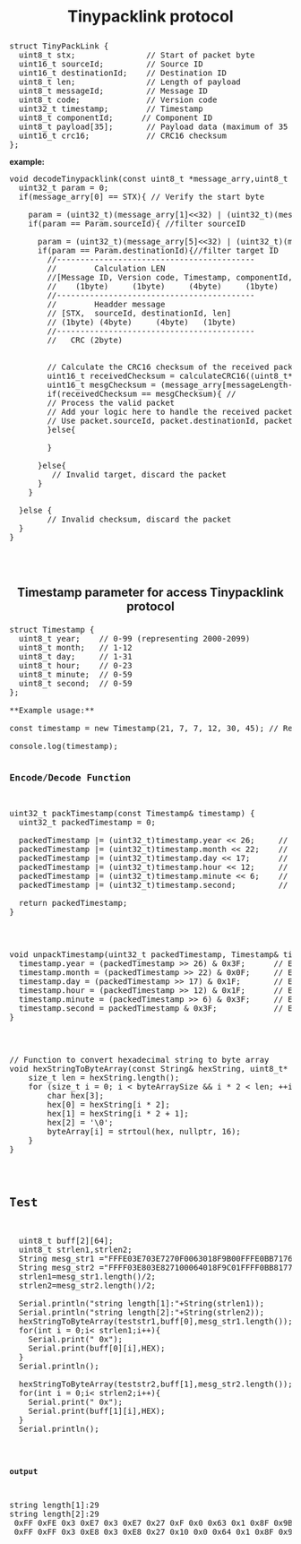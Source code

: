 <strong><h1><p><center>Tinypacklink protocol</center></p></h1></strong>
<pre>struct TinyPackLink {
  uint8_t stx;               // Start of packet byte
  uint16_t sourceId;         // Source ID
  uint16_t destinationId;    // Destination ID
  uint8_t len;               // Length of payload
  uint8_t messageId;         // Message ID
  uint8_t code;              // Version code
  uint32_t timestamp;        // Timestamp
  uint8_t componentId;      // Component ID
  uint8_t payload[35];       // Payload data (maximum of 35 bytes to accommodate the component ID)
  uint16_t crc16;            // CRC16 checksum
};</pre>
**example:**
<pre>void decodeTinypacklink(const uint8_t *message_arry,uint8_t messageLength){
  uint32_t param = 0;
  if(message_arry[0] == STX){ // Verify the start byte
    
    param = (uint32_t)(message_arry[1]<<32) | (uint32_t)(message_arry[2]<<24) | (uint32_t)(message_arry[3]<<16) | message_arry[4];
    if(param == Param.sourceId){ //filter sourceID
      
      param = (uint32_t)(message_arry[5]<<32) | (uint32_t)(message_arry[6]<<24) | (uint32_t)(message_arry[7]<<16) | message_arry[8];
      if(param == Param.destinationId){//filter target ID
        //------------------------------------------
        //        Calculation LEN
        //[Message ID, Version code, Timestamp, componentId, payload]
        //    (1byte)     (1byte)     (4byte)     (1byte)     (n0..byte)
        //------------------------------------------
        //        Headder message
        // [STX,  sourceId, destinationId, len]
        // (1byte) (4byte)     (4byte)   (1byte)
        //------------------------------------------
        //   CRC (2byte)


        // Calculate the CRC16 checksum of the received packet
        uint16_t receivedChecksum = calculateCRC16((uint8_t*)&message_arry[10], message_arry[9]);  //message_arry[9]:message payload Length
        uint16_t mesgChecksum = (message_arry[messageLength-2]<<8)|message_arry[messageLength-1];
        if(receivedChecksum == mesgChecksum){ //
        // Process the valid packet
        // Add your logic here to handle the received packet
        // Use packet.sourceId, packet.destinationId, packet.messageId, etc.
        }else{

        }

      }else{
         // Invalid target, discard the packet
      }
    }

  }else {
        // Invalid checksum, discard the packet
  }
}</pre><br><br>





<strong><h2><p><center>Timestamp parameter for access Tinypacklink protocol</center></p></h2></strong>
<pre>struct Timestamp {
  uint8_t year;    // 0-99 (representing 2000-2099)
  uint8_t month;   // 1-12
  uint8_t day;     // 1-31
  uint8_t hour;    // 0-23
  uint8_t minute;  // 0-59
  uint8_t second;  // 0-59
};

**Example usage:**<br>
const timestamp = new Timestamp(21, 7, 7, 12, 30, 45); // Represents 2000-07-07 12:30:45<br>
console.log(timestamp);

<strong><h3>Encode/Decode Function</h3></strong>
<pre>uint32_t packTimestamp(const Timestamp& timestamp) {
  uint32_t packedTimestamp = 0;

  packedTimestamp |= (uint32_t)timestamp.year << 26;     // 6 bits for year
  packedTimestamp |= (uint32_t)timestamp.month << 22;    // 4 bits for month
  packedTimestamp |= (uint32_t)timestamp.day << 17;      // 5 bits for day
  packedTimestamp |= (uint32_t)timestamp.hour << 12;     // 5 bits for hour
  packedTimestamp |= (uint32_t)timestamp.minute << 6;    // 6 bits for minute
  packedTimestamp |= (uint32_t)timestamp.second;         // 6 bits for second

  return packedTimestamp;
}</pre>

<pre>void unpackTimestamp(uint32_t packedTimestamp, Timestamp& timestamp) {
  timestamp.year = (packedTimestamp >> 26) & 0x3F;      // Extract 6 bits for year
  timestamp.month = (packedTimestamp >> 22) & 0x0F;     // Extract 4 bits for month
  timestamp.day = (packedTimestamp >> 17) & 0x1F;       // Extract 5 bits for day
  timestamp.hour = (packedTimestamp >> 12) & 0x1F;      // Extract 5 bits for hour
  timestamp.minute = (packedTimestamp >> 6) & 0x3F;     // Extract 6 bits for minute
  timestamp.second = packedTimestamp & 0x3F;            // Extract 6 bits for second
}</pre>

<pre>// Function to convert hexadecimal string to byte array
void hexStringToByteArray(const String& hexString, uint8_t* byteArray, uint8_t byteArraySize) {
    size_t len = hexString.length();
    for (size_t i = 0; i < byteArraySize && i * 2 < len; ++i) {
        char hex[3];
        hex[0] = hexString[i * 2];
        hex[1] = hexString[i * 2 + 1];
        hex[2] = '\0';
        byteArray[i] = strtoul(hex, nullptr, 16);
    }
}</pre>

## Test 
<pre>
  uint8_t buff[2][64];
  uint8_t strlen1,strlen2;
  String mesg_str1 ="FFFE03E703E7270F0063018F9B00FFFE0BB7176F07CF03E701F3003100";
  String mesg_str2 ="FFFF03E803E827100064018F9C01FFFF0BB8177007D003E801F4003201";
  strlen1=mesg_str1.length()/2;
  strlen2=mesg_str2.length()/2;

  Serial.println("string length[1]:"+String(strlen1));
  Serial.println("string length[2]:"+String(strlen2));
  hexStringToByteArray(teststr1,buff[0],mesg_str1.length());
  for(int i = 0;i< strlen1;i++){
    Serial.print(" 0x");
    Serial.print(buff[0][i],HEX);
  }
  Serial.println();

  hexStringToByteArray(teststr2,buff[1],mesg_str2.length());
  for(int i = 0;i< strlen2;i++){
    Serial.print(" 0x");
    Serial.print(buff[1][i],HEX);
  }
  Serial.println();
</pre>
**output**
<pre>
string length[1]:29
string length[2]:29
 0xFF 0xFE 0x3 0xE7 0x3 0xE7 0x27 0xF 0x0 0x63 0x1 0x8F 0x9B 0x0 0xFF 0xFE 0xB 0xB7 0x17 0x6F 0x7 0xCF 0x3 0xE7 0x1 0xF3 0x0 0x31 0x0
 0xFF 0xFF 0x3 0xE8 0x3 0xE8 0x27 0x10 0x0 0x64 0x1 0x8F 0x9C 0x1 0xFF 0xFF 0xB 0xB8 0x17 0x70 0x7 0xD0 0x3 0xE8 0x1 0xF4 0x0 0x32 0x1  
</pre>

